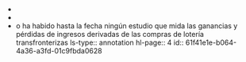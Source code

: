 - <object data="G:/Otros ordenadores/Mi Ordenador/Habilidades/Universidad/Opta I/Papers/Impacto en los ingresos de la compra de loteria/Garret_Marsh-2002-The-revenue-impacts (1).pdf" type="application/pdf" width="100%" height="800px"></object>
-
- o ha habido hasta la fecha ningún estudio que mida las ganancias y pérdidas de ingresos derivadas de las compras de lotería transfronterizas
  ls-type:: annotation
  hl-page:: 4
  id:: 61f41e1e-b064-4a36-a3fd-01c9fbda0628